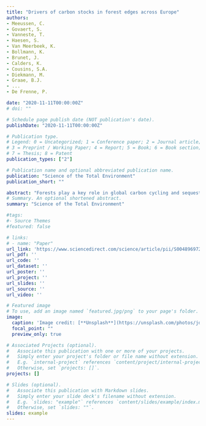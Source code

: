 ```yaml
---
title: "Drivers of carbon stocks in forest edges across Europe"
authors:
- Meeussen, C.
- Govaert, S.
- Vanneste, T.
- Haesen, S.
- Van Meerbeek, K.
- Bollmann, K.
- Brunet, J.
- Calders, K.
- Cousins, S.A.
- Diekmann, M.
- Graae, B.J.
- ...
- De Frenne, P.

date: "2020-11-11T00:00:00Z"
# doi: ""

# Schedule page publish date (NOT publication's date).
publishDate: "2020-11-11T00:00:00Z"

# Publication type.
# Legend: 0 = Uncategorized; 1 = Conference paper; 2 = Journal article;
# 3 = Preprint / Working Paper; 4 = Report; 5 = Book; 6 = Book section;
# 7 = Thesis; 8 = Patent
publication_types: ["2"]

# Publication name and optional abbreviated publication name.
publication: "Science of the Total Environment"
publication_short: ""

abstract: "Forests play a key role in global carbon cycling and sequestration. However, the potential for carbon drawdown is affected by forest fragmentation and resulting changes in microclimate, nutrient inputs, disturbance and productivity near edges. Up to 20% of the global forested area lies within 100 m of an edge and, even in temperate forests, knowledge on how edge conditions affect carbon stocks and how far this influence penetrates into forest interiors is scarce. Here we studied carbon stocks in the aboveground biomass, forest floor and the mineral topsoil in 225 plots in deciduous forest edges across Europe and tested the impact of macroclimate, nitrogen deposition and smaller-grained drivers (e.g. microclimate) on these stocks. Total carbon and carbon in the aboveground biomass stock were on average 39% and 95% higher at the forest edge than 100 m into the interior. The increase in the aboveground biomass stock close to the edge was mainly related to enhanced nitrogen deposition. No edge influence was found for stocks in the mineral topsoil. Edge-to-interior gradients in forest floor carbon changed across latitudes: carbon stocks in the forest floor were higher near the edge in southern Europe. Forest floor carbon decreased with increasing litter quality (i.e. high decomposition rate) and decreasing plant area index, whereas higher soil temperatures negatively affected the mineral topsoil carbon. Based on high-resolution forest fragmentation maps, we estimate that the additional carbon stored in deciduous forest edges across Europe amounts to not less than 183 Tg carbon, which is equivalent to the storage capacity of 1 million ha of additional forest. This study underpins the importance of including edge influences when quantifying the carbon stocks in temperate forests and stresses the importance of preserving natural forest edges and small forest patches with a high edge-to-interior surface area."
# Summary. An optional shortened abstract.
summary: "Science of the Total Environment"

#tags:
#- Source Themes
#featured: false

# links:
# - name: "Paper"
url_link: 'https://www.sciencedirect.com/science/article/pii/S0048969720370285'
url_pdf: ''
url_code: ''
url_dataset: ''
url_poster: ''
url_project: ''
url_slides: ''
url_source: ''
url_video: ''

# Featured image
# To use, add an image named `featured.jpg/png` to your page's folder. 
image:
  caption: 'Image credit: [**Unsplash**](https://unsplash.com/photos/jdD8gXaTZsc)'
  focal_point: ""
  preview_only: true

# Associated Projects (optional).
#   Associate this publication with one or more of your projects.
#   Simply enter your project's folder or file name without extension.
#   E.g. `internal-project` references `content/project/internal-project/index.md`.
#   Otherwise, set `projects: []`.
projects: []

# Slides (optional).
#   Associate this publication with Markdown slides.
#   Simply enter your slide deck's filename without extension.
#   E.g. `slides: "example"` references `content/slides/example/index.md`.
#   Otherwise, set `slides: ""`.
slides: example
---
```

